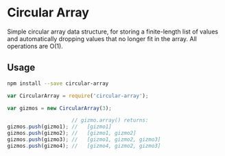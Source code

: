 # Circular Array

Simple circular array data structure, for storing a finite-length list of values and automatically
dropping values that no longer fit in the array. All operations are O(1).

## Usage

```bash
npm install --save circular-array
```

```javascript
var CircularArray = require('circular-array');

var gizmos = new CircularArray(3);

                     // gizmo.array() returns:
gizmos.push(gizmo1); //   [gizmo1]
gizmos.push(gizmo2); //   [gizmo1, gizmo2]
gizmos.push(gizmo3); //   [gizmo1, gizmo2, gizmo3]
gizmos.push(gizmo4); //   [gizmo4, gizmo2, gizmo3]
```
